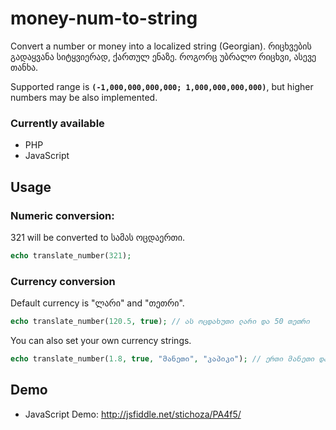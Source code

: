 # money-num-to-string

Convert a number or money into a localized string (Georgian).
რიცხვების გადაყვანა სიტყვიერად, ქართულ ენაზე. როგორც უბრალო რიცხვი, ასევე თანხა.

Supported range is **`(-1,000,000,000,000; 1,000,000,000,000)`**, but higher numbers may be also implemented.

### Currently available
- PHP
- JavaScript

## Usage
### Numeric conversion:

321 will be converted to სამას ოცდაერთი.

```php
echo translate_number(321);
```

### Currency conversion

Default currency is "ლარი" and "თეთრი".

```php
echo translate_number(120.5, true);	// ას ოცდახუთი ლარი და 50 თეთრი
```

You can also set your own currency strings.

```php
echo translate_number(1.8, true, "მანეთი", "კაპიკი"); // ერთი მანეთი და 80 კაპიკი
```

## Demo
- JavaScript Demo: http://jsfiddle.net/stichoza/PA4f5/
